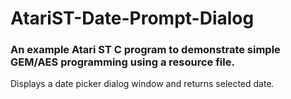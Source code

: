 # AtariST-Date-Prompt-Dialog
### An example Atari ST C program to demonstrate simple GEM/AES programming using a resource file. 

Displays a date picker dialog window and returns selected date.



